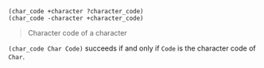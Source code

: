 ```
(char_code +character ?character_code)
(char_code -character +character_code)
```

> Character code of a character

`(char_code Char Code)` succeeds if and only if `Code` is the character code of `Char`.